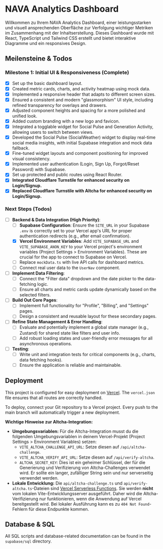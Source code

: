 # NAVA Analytics Dashboard

Willkommen zu Ihrem NAVA Analytics Dashboard, einer leistungsstarken und visuell ansprechenden Oberfläche zur Verfolgung wichtiger Metriken im Zusammenhang mit der Inhaltserstellung. Dieses Dashboard wurde mit React, TypeScript und Tailwind CSS erstellt und bietet interaktive Diagramme und ein responsives Design.

## Meilensteine & Todos

### Milestone 1: Initial UI & Responsiveness (Complete)
- [x] Set up the basic dashboard layout.
- [x] Created metric cards, charts, and activity heatmap using mock data.
- [x] Implemented a responsive header that adapts to different screen sizes.
- [x] Ensured a consistent and modern "glassmorphism" UI style, including refined transparency for overlays and drawers.
- [x] Adjusted component heights and spacing for a more polished and unified look.
- [x] Added custom branding with a new logo and favicon.
- [x] Integrated a togglable widget for Social Pulse and Generation Activity, allowing users to switch between views.
- [x] Developed the Social Pulse (SocialWeather) widget to display real-time social media insights, with initial Supabase integration and mock data fallback.
- [x] Fine-tuned widget layouts and component positioning for improved visual consistency.
- [x] Implemented user authentication (Login, Sign Up, Forgot/Reset Password) with Supabase.
- [x] Set up protected and public routes using React Router.
- [x] **Integrated Cloudflare Turnstile for enhanced security on Login/Signup.**
- [x] **Replaced Cloudflare Turnstile with Altcha for enhanced security on Login/Signup.**

### Next Steps (Todos)
- [ ] **Backend & Data Integration (High Priority)**:
    - [ ] **Supabase Configuration**: Ensure the `SITE_URL` in your Supabase `.env` is correctly set to your Vercel app's URL for proper authentication redirects (e.g., after email confirmation).
    - [x] **Vercel Environment Variables**: Add `VITE_SUPABASE_URL` and `VITE_SUPABASE_ANON_KEY` to your Vercel project's environment variables (Project Settings > Environment Variables). These are crucial for the app to connect to Supabase on Vercel.
    - [ ] Replace `mockData.ts` with live API calls for dashboard metrics.
    - [ ] Connect real user data to the `UserNav` component.
- [ ] **Implement Data Filtering**:
    - [ ] Connect the "Filter data" dropdown and the date picker to the data-fetching logic.
    - [ ] Ensure all charts and metric cards update dynamically based on the selected filters.
- [ ] **Build Out Core Pages**:
    - [ ] Implement full functionality for "Profile", "Billing", and "Settings" pages.
    - [ ] Design a consistent and reusable layout for these secondary pages.
- [ ] **Refine State Management & Error Handling**:
    - [ ] Evaluate and potentially implement a global state manager (e.g., Zustand) for shared state like filters and user info.
    - [ ] Add robust loading states and user-friendly error messages for all asynchronous operations.
- [ ] **Testing**:
    - [ ] Write unit and integration tests for critical components (e.g., charts, data fetching hooks).
    - [ ] Ensure the application is reliable and maintainable.

## Deployment

This project is configured for easy deployment on [Vercel](https://vercel.com/). The `vercel.json` file ensures that all routes are correctly handled.

To deploy, connect your Git repository to a Vercel project. Every push to the main branch will automatically trigger a new deployment.

**Wichtige Hinweise zur Altcha-Integration:**

*   **Umgebungsvariablen:** Für die Altcha-Integration musst du die folgenden Umgebungsvariablen in deinem Vercel-Projekt (Project Settings > Environment Variables) setzen:
    *   `VITE_ALTCHA_CHALLENGE_API_URL`: Setze diesen auf `/api/altcha-challenge`.
    *   `VITE_ALTCHA_VERIFY_API_URL`: Setze diesen auf `/api/verify-altcha`.
    *   `ALTCHA_SECRET_KEY`: Dies ist ein geheimer Schlüssel, der für die Generierung und Verifizierung von Altcha-Challenges verwendet wird. Er sollte ein langer, zufälliger String sein und nur serverseitig verwendet werden.
*   **Lokale Entwicklung:** Die `api/altcha-challenge.ts` und `api/verify-altcha.ts`-Dateien sind [Vercel Serverless Functions](https://vercel.com/docs/functions/serverless-functions). Sie werden **nicht** vom lokalen Vite-Entwicklungsserver ausgeführt. Daher wird die Altcha-Verifizierung nur funktionieren, wenn die Anwendung auf Vercel bereitgestellt wird. Bei lokaler Ausführung kann es zu `404 Not Found`-Fehlern für diese Endpunkte kommen.

## Database & SQL

All SQL scripts and database-related documentation can be found in the `supabase/sql` directory.